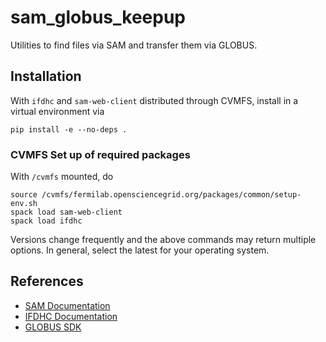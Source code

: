 # sam_globus_keepup

Utilities to find files via SAM and transfer them via GLOBUS.

## Installation

With `ifdhc` and `sam-web-client` distributed through CVMFS, install in a virtual environment via

```
pip install -e --no-deps .
```

### CVMFS Set up of required packages

With `/cvmfs` mounted, do

```
source /cvmfs/fermilab.opensciencegrid.org/packages/common/setup-env.sh
spack load sam-web-client
spack load ifdhc
```

Versions change frequently and the above commands may return multiple options.
In general, select the latest for your operating system.

## References

- [SAM Documentation](https://cdcvs.fnal.gov/redmine/projects/sam/wiki)
- [IFDHC Documentation](https://cdcvs.fnal.gov/redmine/projects/ifdhc/wiki)
- [GLOBUS SDK](https://globus-sdk-python.readthedocs.io/en/stable/index.html)
